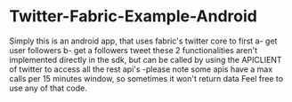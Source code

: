 # Twitter-Fabric-Example-Android
Simply this is an android app, that uses fabric's twitter core to first
a- get user followers
b- get a followers tweet
these 2 functionalities aren't implemented directly in the sdk, but can be called by using the APICLIENT of twitter to access all the rest api's
-please note some apis have a max calls per 15 minutes window, so sometimes it won't return data
Feel free to use any of that code.
